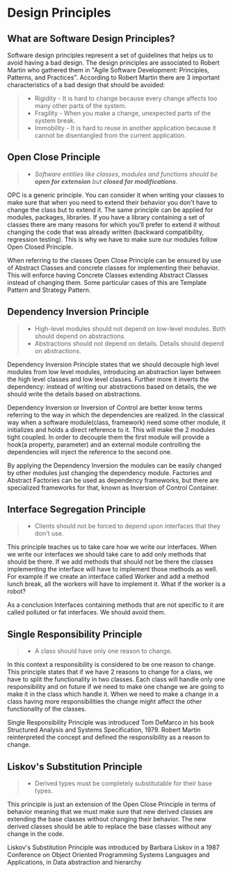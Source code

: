 # Design Principles #

## What are Software Design Principles? ##

Software design principles represent a set of guidelines that helps us to avoid having a bad design. The design principles are associated to Robert Martin who gathered them in "Agile Software Development: Principles, Patterns, and Practices". According to Robert Martin there are 3 important characteristics of a bad design that should be avoided:

> * Rigidity - It is hard to change because every change affects too many other parts of the system.
> * Fragility - When you make a change, unexpected parts of the system break.
> * Immobility - It is hard to reuse in another application because it cannot be disentangled from the current application.

## Open Close Principle ##

> * *Software entities like classes, modules and functions should be ***open for extension*** but ***closed for modifications****.

OPC is a generic principle. You can consider it when writing your classes to make sure that when you need to extend their behavior you don't have to change the class but to extend it. The same principle can be applied for modules, packages, libraries. If you have a library containing a set of classes there are many reasons for which you'll prefer to extend it without changing the code that was already written (backward compatibility, regression testing). This is why we have to make sure our modules follow Open Closed Principle.

When referring to the classes Open Close Principle can be ensured by use of Abstract Classes and concrete classes for implementing their behavior. This will enforce having Concrete Classes extending Abstract Classes instead of changing them. Some particular cases of this are Template Pattern and Strategy Pattern.

## Dependency Inversion Principle ##

> * High-level modules should not depend on low-level modules. Both should depend on abstractions.
> * Abstractions should not depend on details. Details should depend on abstractions.

Dependency Inversion Principle states that we should decouple high level modules from low level modules, introducing an abstraction layer between the high level classes and low level classes. Further more it inverts the dependency: instead of writing our abstractions based on details, the we should write the details based on abstractions.

Dependency Inversion or Inversion of Control are better know terms referring to the way in which the dependencies are realized. In the classical way when a software module(class, framework) need some other module, it initializes and holds a direct reference to it. This will make the 2 modules tight coupled. In order to decouple them the first module will provide a hook(a property, parameter) and an external module controlling the dependencies will inject the reference to the second one.

By applying the Dependency Inversion the modules can be easily changed by other modules just changing the dependency module. Factories and Abstract Factories can be used as dependency frameworks, but there are specialized frameworks for that, known as Inversion of Control Container.

## Interface Segregation Principle ##

> * Clients should not be forced to depend upon interfaces that they don't use.

This principle teaches us to take care how we write our interfaces. When we write our interfaces we should take care to add only methods that should be there. If we add methods that should not be there the classes implementing the interface will have to implement those methods as well. For example if we create an interface called Worker and add a method lunch break, all the workers will have to implement it. What if the worker is a robot?

As a conclusion Interfaces containing methods that are not specific to it are called polluted or fat interfaces. We should avoid them.

## Single Responsibility Principle ##

> * A class should have only one reason to change.

In this context a responsibility is considered to be one reason to change. This principle states that if we have 2 reasons to change for a class, we have to split the functionality in two classes. Each class will handle only one responsibility and on future if we need to make one change we are going to make it in the class which handle it. When we need to make a change in a class having more responsibilities the change might affect the other functionality of the classes.

Single Responsibility Principle was introduced Tom DeMarco in his book Structured Analysis and Systems Specification, 1979. Robert Martin reinterpreted the concept and defined the responsibility as a reason to change.

## Liskov's Substitution Principle ##

> * Derived types must be completely substitutable for their base types.

This principle is just an extension of the Open Close Principle in terms of behavior meaning that we must make sure that new derived classes are extending the base classes without changing their behavior. The new derived classes should be able to replace the base classes without any change in the code.

Liskov's Substitution Principle was introduced by Barbara Liskov in a 1987 Conference on Object Oriented Programming Systems Languages and Applications, in Data abstraction and hierarchy
